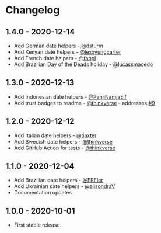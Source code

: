 # Changelog

## 1.4.0 - 2020-12-14
- Add German date helpers - [@dsturm](https://github.com/dsturm)
- Add Kenyan date helpers - [@lexxyungcarter](https://github.com/lexxyungcarter)
- Add French date helpers - [@fabpl](https://github.com/fabpl)
- Add Brazilian Day of the Deads holiday - [@lucassmacedo](https://github.com/lucassmacedo)

## 1.3.0 - 2020-12-13
- Add Indonesian date helpers - [@PanjiNamjaElf](https://github.com/PanjiNamjaElf)
- Add trust badges to readme - [@thinkverse](https://github.com/thinkverse) - addresses [#9](https://github.com/dansoppelsa/laravel-carbon-macros/issues/9)

## 1.2.0 - 2020-12-12
- Add Italian date helpers - [@tiaxter](https://github.com/tiaxter)
- Add Swedish date helpers - [@thinkverse](https://github.com/thinkverse)
- Add GitHub Action for tests - [@thinkverse](https://github.com/thinkverse)

## 1.1.0 - 2020-12-04
- Add Brazilian date helpers - [@FRFlor](https://github.com/FRFlor)
- Add Ukrainian date helpers - [@alisondraV](https://github.com/alisondraV)
- Documentation updates

## 1.0.0 - 2020-10-01
- First stable release